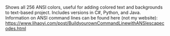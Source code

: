 Shows all 256 ANSI colors, useful for adding colored text and backgrounds to text-based project.
Includes versions in C#, Python, and Java.
Information on ANSI command lines can be found here (not my website): https://www.lihaoyi.com/post/BuildyourownCommandLinewithANSIescapecodes.html

